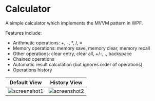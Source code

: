 # Calculator
A simple calculator which implements the MVVM pattern in WPF.

Features include:
- Arithmetic operations: +, -, *, /, =
- Memory operations: memory save, memory clear, memory recall
- Other operations: clear entry, clear all, +/-, ., backspace
- Chained operations
- Automatic result calculation (but ignores order of operations) 
- Operations history

Default View          |  History View
:-------------------------:|:-------------------------:
![screenshot1](https://user-images.githubusercontent.com/40670706/42698877-863efe96-8702-11e8-9a7b-f532c03956b8.JPG)  |  ![screenshot2](https://user-images.githubusercontent.com/40670706/42698885-8bb66102-8702-11e8-8bcc-bed9bd50f6cd.JPG)
